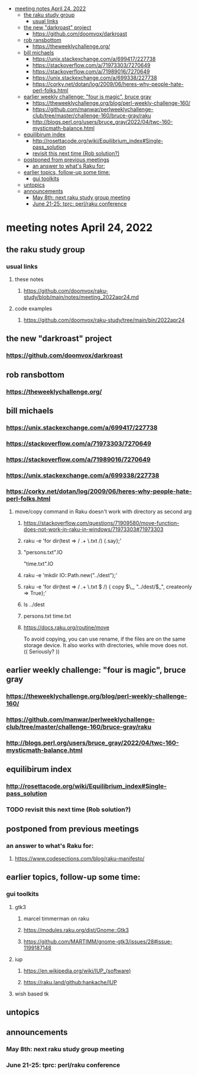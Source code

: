 - [meeting notes April 24, 2022](#org7dbfeee)
  - [the raku study group](#org78ac0f8)
    - [usual links](#org233aca4)
  - [the new "darkroast" project](#org7a388e5)
    - [<https://github.com/doomvox/darkroast>](#org34494fa)
  - [rob ransbottom](#org14d0a8d)
    - [<https://theweeklychallenge.org/>](#org1374a7e)
  - [bill michaels](#org09c8e58)
    - [<https://unix.stackexchange.com/a/699417/227738>](#orgaddc7bd)
    - [<https://stackoverflow.com/a/71973303/7270649>](#org57f7e08)
    - [<https://stackoverflow.com/a/71989016/7270649>](#org21ace4a)
    - [<https://unix.stackexchange.com/a/699338/227738>](#org52ffd81)
    - [<https://corky.net/dotan/log/2009/06/heres-why-people-hate-perl-folks.html>](#org5aa88ff)
  - [earlier weekly challenge: "four is magic", bruce gray](#orgb588f92)
    - [<https://theweeklychallenge.org/blog/perl-weekly-challenge-160/>](#org86a41fe)
    - [<https://github.com/manwar/perlweeklychallenge-club/tree/master/challenge-160/bruce-gray/raku>](#orge4eb2e4)
    - [<http://blogs.perl.org/users/bruce_gray/2022/04/twc-160-mysticmath-balance.html>](#orga06d7e0)
  - [equilibirum index](#org418aab5)
    - [<http://rosettacode.org/wiki/Equilibrium_index#Single-pass_solution>](#orge36a2ac)
    - [revisit this next time (Rob solution?)](#org3482ac1)
  - [postponed from previous meetings](#orgfc6996c)
    - [an answer to what's Raku for:](#org42e7775)
  - [earlier topics, follow-up some time:](#orgd01d746)
    - [gui toolkits](#orgade0baf)
  - [untopics](#org9e8fcb2)
  - [announcements](#org5b3509e)
    - [May 8th: next raku study group meeting](#org21a8e36)
    - [June 21-25: tprc: perl/raku conference](#orgec56075)


<a id="org7dbfeee"></a>

# meeting notes April 24, 2022


<a id="org78ac0f8"></a>

## the raku study group


<a id="org233aca4"></a>

### usual links

1.  these notes

    1.  <https://github.com/doomvox/raku-study/blob/main/notes/meeting_2022apr24.md>

2.  code examples

    1.  <https://github.com/doomvox/raku-study/tree/main/bin/2022apr24>


<a id="org7a388e5"></a>

## the new "darkroast" project


<a id="org34494fa"></a>

### <https://github.com/doomvox/darkroast>


<a id="org14d0a8d"></a>

## rob ransbottom


<a id="org1374a7e"></a>

### <https://theweeklychallenge.org/>


<a id="org09c8e58"></a>

## bill michaels


<a id="orgaddc7bd"></a>

### <https://unix.stackexchange.com/a/699417/227738>


<a id="org57f7e08"></a>

### <https://stackoverflow.com/a/71973303/7270649>


<a id="org21ace4a"></a>

### <https://stackoverflow.com/a/71989016/7270649>


<a id="org52ffd81"></a>

### <https://unix.stackexchange.com/a/699338/227738>


<a id="org5aa88ff"></a>

### <https://corky.net/dotan/log/2009/06/heres-why-people-hate-perl-folks.html>

1.  move/copy command in Raku doesn't work with directory as second arg

    1.  <https://stackoverflow.com/questions/71909580/move-function-does-not-work-in-raku-in-windows/71973303#71973303>
    
    2.  raku -e 'for dir(test => / .+ \\.txt /) {.say};'
    
    3.  "persons.txt".IO
    
        "time.txt".IO
    
    4.  raku -e 'mkdir IO::Path.new("../dest");'
    
    5.  raku -e 'for dir(test => / .+ \\.txt $ /) { copy $\_, "../dest/$\_", createonly => True};'
    
    6.  ls ../dest
    
    7.  persons.txt time.txt
    
    8.  <https://docs.raku.org/routine/move>
    
        To avoid copying, you can use rename, if the files are on the same storage device. It also works with directories, while move does not. (( Seriously? ))


<a id="orgb588f92"></a>

## earlier weekly challenge: "four is magic", bruce gray


<a id="org86a41fe"></a>

### <https://theweeklychallenge.org/blog/perl-weekly-challenge-160/>


<a id="orge4eb2e4"></a>

### <https://github.com/manwar/perlweeklychallenge-club/tree/master/challenge-160/bruce-gray/raku>


<a id="orga06d7e0"></a>

### <http://blogs.perl.org/users/bruce_gray/2022/04/twc-160-mysticmath-balance.html>


<a id="org418aab5"></a>

## equilibirum index


<a id="orge36a2ac"></a>

### <http://rosettacode.org/wiki/Equilibrium_index#Single-pass_solution>


<a id="org3482ac1"></a>

### TODO revisit this next time (Rob solution?)


<a id="orgfc6996c"></a>

## postponed from previous meetings


<a id="org42e7775"></a>

### an answer to what's Raku for:

1.  <https://www.codesections.com/blog/raku-manifesto/>


<a id="orgd01d746"></a>

## earlier topics, follow-up some time:


<a id="orgade0baf"></a>

### gui toolkits

1.  gtk3

    1.  marcel timmerman on raku
    
    2.  <https://modules.raku.org/dist/Gnome::Gtk3>
    
    3.  <https://github.com/MARTIMM/gnome-gtk3/issues/28#issue-1199187148>

2.  iup

    1.  <https://en.wikipedia.org/wiki/IUP_(software)>
    
    2.  <https://raku.land/github:hankache/IUP>

3.  wish based tk


<a id="org9e8fcb2"></a>

## untopics


<a id="org5b3509e"></a>

## announcements


<a id="org21a8e36"></a>

### May 8th: next raku study group meeting


<a id="orgec56075"></a>

### June 21-25: tprc: perl/raku conference
